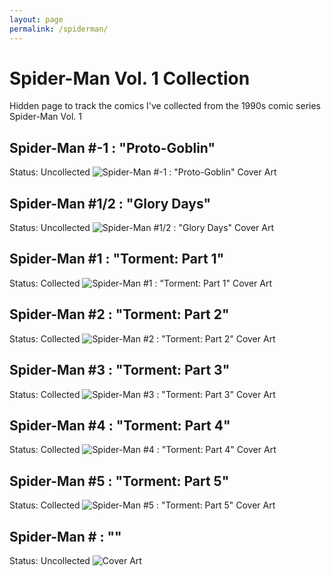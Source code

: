 ```yaml
---
layout: page
permalink: /spiderman/
---
```

# Spider-Man Vol. 1 Collection
Hidden page to track the comics I've collected from the 1990s comic series Spider-Man Vol. 1

## Spider-Man #-1 : "Proto-Goblin"
Status: Uncollected
![Spider-Man #-1 : "Proto-Goblin" Cover Art](/assets/img/spiderman/Spider-Man_Vol_1_-1.webp)

## Spider-Man #1/2 : "Glory Days"
Status: Uncollected
![Spider-Man #1/2 : "Glory Days" Cover Art](/assets/img/spiderman/Spider-Man_Vol_1_half.webp)

## Spider-Man #1 : "Torment: Part 1"
Status: Collected
![Spider-Man #1 : "Torment: Part 1" Cover Art](/assets/img/spiderman/Spider-Man_Vol_1_1.webp)

## Spider-Man #2 : "Torment: Part 2"
Status: Collected
![Spider-Man #2 : "Torment: Part 2" Cover Art](/assets/img/spiderman/Spider-Man_Vol_1_2.webp)

## Spider-Man #3 : "Torment: Part 3"
Status: Collected
![Spider-Man #3 : "Torment: Part 3" Cover Art](/assets/img/spiderman/Spider-Man_Vol_1_3.webp)

## Spider-Man #4 : "Torment: Part 4"
Status: Collected
![Spider-Man #4 : "Torment: Part 4" Cover Art](/assets/img/spiderman/Spider-Man_Vol_1_4.webp)

## Spider-Man #5 : "Torment: Part 5"
Status: Collected
![Spider-Man #5 : "Torment: Part 5" Cover Art](/assets/img/spiderman/Spider-Man_Vol_1_5.webp)

## Spider-Man # : ""
Status: Uncollected
![ Cover Art](/assets/img/spiderman/Spider-Man_Vol_1_1.webp)